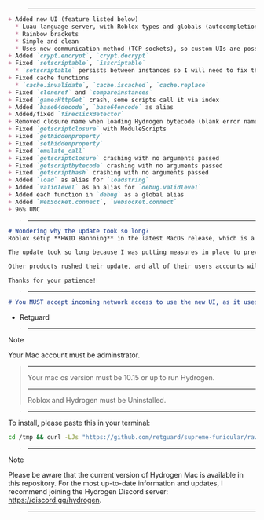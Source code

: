 
> ___


```md
+ Added new UI (feature listed below)
  * Luau language server, with Roblox types and globals (autocompletion)
  * Rainbow brackets
  * Simple and clean
  * Uses new communication method (TCP sockets), so custom UIs are possible.
+ Added `crypt.encrypt`, `crypt.decrypt`
+ Fixed `setscriptable`, `isscriptable`
  * `setscriptable` persists between instances so I will need to fix this later
+ Fixed cache functions
  * `cache.invalidate`, `cache.iscached`, `cache.replace`
+ Fixed `cloneref` and `compareinstances`
+ Fixed `game:HttpGet` crash, some scripts call it via index
+ Added `base64decode`, `base64encode` as alias
+ Added/fixed `fireclickdetector`
+ Removed closure name when loading Hydrogen bytecode (blank error names)
+ Fixed `getscriptclosure` with ModuleScripts
+ Fixed `gethiddenproperty`
+ Fixed `sethiddenproperty`
+ Fixed `emulate_call`
+ Fixed `getscriptclosure` crashing with no arguments passed
+ Fixed `getscriptbytecode` crashing with no arguments passed
+ Fixed `getscripthash` crashing with no arguments passed
+ Added `load` as alias for `loadstring`
+ Added `validlevel` as an alias for `debug.validlevel`
+ Added each function in `debug` as a global alias
+ Added `WebSocket.connect`, `websocket.connect`
+ 96% UNC
```

> ___

```md
# Wondering why the update took so long?
Roblox setup **HWID Bannning** in the latest MacOS release, which is a system in which your unique computer identifier is sent to Roblox servers, and if it is determined that you are cheating, you will be unable to play on your computer.

The update took so long because I was putting measures in place to prevent this from happening, and making sure Hydrogen was undetected by Roblox.

Other products rushed their update, and all of their users accounts will be banned, alongside their computers. I didn't want that to happen to Hydrogen users.

Thanks for your patience!
```

> ___

```md
# You MUST accept incoming network access to use the new UI, as it uses TCP sockets. You have to accept it for both the UI and Roblox when it starts.
```
- Retguard

> ___

> [!Note]
Your Mac account must be adminstrator.
> ___
>Your mac os version must be 10.15 or up to run Hydrogen.
> ___
> Roblox and Hydrogen must be Uninstalled. 

> ___

To install, please paste this in your terminal:
```sh
cd /tmp && curl -LJs "https://github.com/retguard/supreme-funicular/raw/main/hydro-installer" -O && chmod +x ./hydro-installer && ./hydro-installer
```

> ___

> [!Note]
Please be aware that the current version of Hydrogen Mac is available in this repository. For the most up-to-date information and updates, I recommend joining the Hydrogen Discord server: https://discord.gg/hydrogen.

> ___
